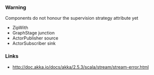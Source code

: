 ### Warning
Components do not honour the supervision strategy attribute yet
 - ZipWith
 - GraphStage junction
 - ActorPublisher source 
 - ActorSubscriber sink

### Links
 - http://doc.akka.io/docs/akka/2.5.3/scala/stream/stream-error.html
